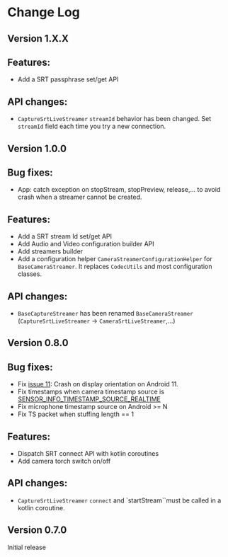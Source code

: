 Change Log
==========

Version 1.X.X
-------------

## Features:
- Add a SRT passphrase set/get API

## API changes:
- `CaptureSrtLiveStreamer` `streamId` behavior has been changed. Set `streamId` field each time you try a new connection.

Version 1.0.0
-------------

## Bug fixes:
- App: catch exception on stopStream, stopPreview, release,... to avoid crash when a streamer cannot be created.

## Features:
- Add a SRT stream Id set/get API
- Add Audio and Video configuration builder API
- Add streamers builder
- Add a configuration helper `CameraStreamerConfigurationHelper` for `BaseCameraStreamer`. It replaces `CodecUtils` and most configuration classes.

## API changes:
- `BaseCaptureStreamer` has been renamed `BaseCameraStreamer` (`CaptureSrtLiveStreamer` -> `CameraSrtLiveStreamer`,...)

Version 0.8.0
-------------

## Bug fixes:
- Fix [issue 11](https://github.com/ThibaultBee/StreamPack/issues/11): Crash on display orientation on Android 11.
- Fix timestamps when camera timestamp source is [SENSOR_INFO_TIMESTAMP_SOURCE_REALTIME](https://developer.android.com/reference/android/hardware/camera2/CameraMetadata#SENSOR_INFO_TIMESTAMP_SOURCE_REALTIME)
- Fix microphone timestamp source on Android >= N
- Fix TS packet when stuffing length == 1

## Features:
- Dispatch SRT connect API with kotlin coroutines
- Add camera torch switch on/off

## API changes:
- `CaptureSrtLiveStreamer` `connect` and `startStream``must be called in a kotlin coroutine.

Version 0.7.0
-------------

Initial release


